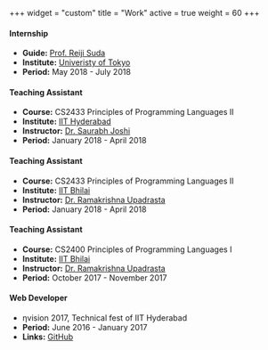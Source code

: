 +++
widget = "custom"
title = "Work"
active = true
weight = 60
+++

#### Internship
  * **Guide:** [Prof. Reiji Suda](http://olab.is.s.u-tokyo.ac.jp/~reiji/)
  * **Institute:** [Univeristy of Tokyo](https://www.u-tokyo.ac.jp/en/)
  * **Period:** May 2018 - July 2018

#### Teaching Assistant
  * **Course:** CS2433 Principles of Programming Languages II
  * **Institute:** [IIT Hyderabad](https://iith.ac.in)
  * **Instructor:** [Dr. Saurabh Joshi](https://www.iith.ac.in/~sbjoshi/)
  * **Period:** January 2018 - April 2018

#### Teaching Assistant
  * **Course:** CS2433 Principles of Programming Languages II
  * **Institute:** [IIT Bhilai](https://iitbhilai.ac.in)
  * **Instructor:** [Dr. Ramakrishna Upadrasta](https://www.iith.ac.in/~ramakrishna/)
  * **Period:** January 2018 - April 2018

#### Teaching Assistant
  * **Course:** CS2400 Principles of Programming Languages I
  * **Institute:** [IIT Bhilai](https://iitbhilai.ac.in)
  * **Instructor:** [Dr. Ramakrishna Upadrasta](https://www.iith.ac.in/~ramakrishna/)
  * **Period:** October 2017 - November 2017

#### Web Developer
  * &eta;vision 2017, Technical fest of IIT Hyderabad
  * **Period:** June 2016 - January 2017
  * **Links:** [GitHub](https://github.com/nvision-2017)

